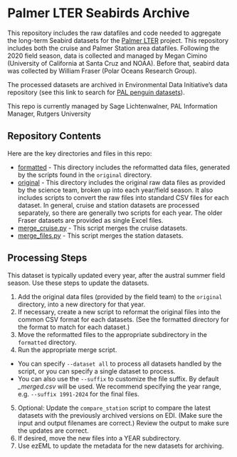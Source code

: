 # Palmer LTER Seabirds Archive

This repository includes the raw datafiles and code needed to aggregate the long-term Seabird datasets for the [Palmer LTER](http://pallter.marine.rutgers.edu) project. This repository includes both the cruise and Palmer Station area datafiles.  Following the 2020 field season, data is collected and managed by Megan Cimino (University of California at Santa Cruz and NOAA).  Before that, seabird data was collected by William Fraser (Polar Oceans Research Group).

The processed datasets are archived in Environmental Data Initiative’s data repository (see this link to search for [PAL penguin datasets](http://portal.edirepository.org:80/nis/simpleSearch?defType=edismax&q=subject:%22penguin%22&fq=-scope:ecotrends&fq=-scope:lter-landsat*&fq=scope:(knb-lter-pal)&fl=id,packageid,title,author,organization,pubdate,coordinates&debug=false)).

This repo is currently managed by Sage Lichtenwalner, PAL Information Manager, Rutgers University

## Repository Contents
Here are the key directories and files in this repo:
* [formatted](formatted) - This directory includes the reformatted data files, generated by the scripts found in the `original` directory.
* [original](original) - This directory includes the original raw data files as provided by the science team, broken up into each year/field season.  It also includes scripts to convert the raw files into standard CSV files for each dataset.  In general, cruise and station datasets are processed separately, so there are generally two scripts for each year.  The older Fraser datasets are provided as single Excel files.
* [merge_cruise.py](merge_cruise.py) - This script merges the cruise datasets.
* [merge_files.py](merge_files.py) - This script merges the station datasets.

## Processing Steps
This dataset is typically updated every year, after the austral summer field season.  Use these steps to update the datasets.

1. Add the original data files (provided by the field team) to the `original` directory, into a new directory for that year.
2. If necessary, create a new script to reformat the original files into the common CSV format for each datasets.  (See the formatted directory for the format to match for each dataset.)
3. Move the reformatted files to the appropriate subdirectory in the `formatted` directory.
4. Run the appropriate merge script.
  * You can specify `--dataset all` to process all datasets handled by the script, or you can specify a single dataset to process.
  * You can also use the `--suffix` to customize the file suffix.  By default *_merged.csv* will be used.  We recommend specifying the year range, e.g. `--suffix 1991-2024` for the final files. 
5. Optional: Update the `compare_station` script to compare the latest datasets with the previously archived versions on EDI.  (Make sure the input and output filenames are correct.)  Review the output to make sure the updates are correct.
6. If desired, move the new files into a YEAR subdirectory.
7. Use ezEML to update the metadata for the new datasets for archiving.
